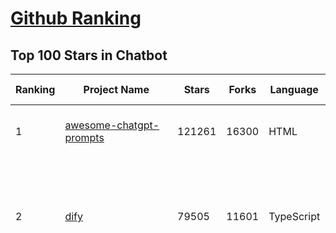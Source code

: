 [Github Ranking](../README.md)
==========

## Top 100 Stars in Chatbot

| Ranking | Project Name | Stars | Forks | Language | Open Issues | Description | Last Commit |
| ------- | ------------ | ----- | ----- | -------- | ----------- | ----------- | ----------- |
| 1 | [awesome-chatgpt-prompts](https://github.com/f/awesome-chatgpt-prompts) | 121261 | 16300 | HTML | 0 | This repo includes ChatGPT prompt curation to use ChatGPT and other LLM tools better. | 2025-03-03T23:14:25Z |
| 2 | [dify](https://github.com/langgenius/dify) | 79505 | 11601 | TypeScript | 514 | Dify is an open-source LLM app development platform. Dify's intuitive interface combines AI workflow, RAG pipeline, agent capabilities, model management, observability features and more, letting you quickly go from prototype to production. | 2025-03-08T03:04:55Z |
| 3 | [funNLP](https://github.com/fighting41love/funNLP) | 71453 | 14724 | Python | 30 | 中英文敏感词、语言检测、中外手机/电话归属地/运营商查询、名字推断性别、手机号抽取、身份证抽取、邮箱抽取、中日文人名库、中文缩写库、拆字词典、词汇情感值、停用词、反动词表、暴恐词表、繁简体转换、英文模拟中文发音、汪峰歌词生成器、职业名称词库、同义词库、反义词库、否定词库、汽车品牌词库、汽车零件词库、连续英文切割、各种中文词向量、公司名字大全、古诗词库、IT词库、财经词库、成语词库、地名词库、历史名人词库、诗词词库、医学词库、饮食词库、法律词库、汽车词库、动物词库、中文聊天语料、中文谣言数据、百度中文问答数据集、句子相似度匹配算法集合、bert资源、文本生成&摘要相关工具、cocoNLP信息抽取工具、国内电话号码正则匹配、清华大学XLORE:中英文跨语言百科知识图谱、清华大学人工智能技术系列报告、自然语言生成、NLU太难了系列、自动对联数据及机器人、用户名黑名单列表、罪名法务名词及分类模型、微信公众号语料、cs224n深度学习自然语言处理课程、中文手写汉字识别、中文自然语言处理 语料/数据集、变量命名神器、分词语料库+代码、任务型对话英文数据集、ASR 语音数据集 + 基于深度学习的中文语音识别系统、笑声检测器、Microsoft多语言数字/单位/如日期时间识别包、中华新华字典数据库及api(包括常用歇后语、成语、词语和汉字)、文档图谱自动生成、SpaCy 中文模型、Common Voice语音识别数据集新版、神经网络关系抽取、基于bert的命名实体识别、关键词(Keyphrase)抽取包pke、基于医疗领域知识图谱的问答系统、基于依存句法与语义角色标注的事件三元组抽取、依存句法分析4万句高质量标注数据、cnocr：用来做中文OCR的Python3包、中文人物关系知识图谱项目、中文nlp竞赛项目及代码汇总、中文字符数据、speech-aligner: 从“人声语音”及其“语言文本”产生音素级别时间对齐标注的工具、AmpliGraph: 知识图谱表示学习(Python)库：知识图谱概念链接预测、Scattertext 文本可视化(python)、语言/知识表示工具：BERT & ERNIE、中文对比英文自然语言处理NLP的区别综述、Synonyms中文近义词工具包、HarvestText领域自适应文本挖掘工具（新词发现-情感分析-实体链接等）、word2word：(Python)方便易用的多语言词-词对集：62种语言/3,564个多语言对、语音识别语料生成工具：从具有音频/字幕的在线视频创建自动语音识别(ASR)语料库、构建医疗实体识别的模型（包含词典和语料标注）、单文档非监督的关键词抽取、Kashgari中使用gpt-2语言模型、开源的金融投资数据提取工具、文本自动摘要库TextTeaser: 仅支持英文、人民日报语料处理工具集、一些关于自然语言的基本模型、基于14W歌曲知识库的问答尝试--功能包括歌词接龙and已知歌词找歌曲以及歌曲歌手歌词三角关系的问答、基于Siamese bilstm模型的相似句子判定模型并提供训练数据集和测试数据集、用Transformer编解码模型实现的根据Hacker News文章标题自动生成评论、用BERT进行序列标记和文本分类的模板代码、LitBank：NLP数据集——支持自然语言处理和计算人文学科任务的100部带标记英文小说语料、百度开源的基准信息抽取系统、虚假新闻数据集、Facebook: LAMA语言模型分析，提供Transformer-XL/BERT/ELMo/GPT预训练语言模型的统一访问接口、CommonsenseQA：面向常识的英文QA挑战、中文知识图谱资料、数据及工具、各大公司内部里大牛分享的技术文档 PDF 或者 PPT、自然语言生成SQL语句（英文）、中文NLP数据增强（EDA）工具、英文NLP数据增强工具 、基于医药知识图谱的智能问答系统、京东商品知识图谱、基于mongodb存储的军事领域知识图谱问答项目、基于远监督的中文关系抽取、语音情感分析、中文ULMFiT-情感分析-文本分类-语料及模型、一个拍照做题程序、世界各国大规模人名库、一个利用有趣中文语料库 qingyun 训练出来的中文聊天机器人、中文聊天机器人seqGAN、省市区镇行政区划数据带拼音标注、教育行业新闻语料库包含自动文摘功能、开放了对话机器人-知识图谱-语义理解-自然语言处理工具及数据、中文知识图谱：基于百度百科中文页面-抽取三元组信息-构建中文知识图谱、masr: 中文语音识别-提供预训练模型-高识别率、Python音频数据增广库、中文全词覆盖BERT及两份阅读理解数据、ConvLab：开源多域端到端对话系统平台、中文自然语言处理数据集、基于最新版本rasa搭建的对话系统、基于TensorFlow和BERT的管道式实体及关系抽取、一个小型的证券知识图谱/知识库、复盘所有NLP比赛的TOP方案、OpenCLaP：多领域开源中文预训练语言模型仓库、UER：基于不同语料+编码器+目标任务的中文预训练模型仓库、中文自然语言处理向量合集、基于金融-司法领域(兼有闲聊性质)的聊天机器人、g2pC：基于上下文的汉语读音自动标记模块、Zincbase 知识图谱构建工具包、诗歌质量评价/细粒度情感诗歌语料库、快速转化「中文数字」和「阿拉伯数字」、百度知道问答语料库、基于知识图谱的问答系统、jieba_fast 加速版的jieba、正则表达式教程、中文阅读理解数据集、基于BERT等最新语言模型的抽取式摘要提取、Python利用深度学习进行文本摘要的综合指南、知识图谱深度学习相关资料整理、维基大规模平行文本语料、StanfordNLP 0.2.0：纯Python版自然语言处理包、NeuralNLP-NeuralClassifier：腾讯开源深度学习文本分类工具、端到端的封闭域对话系统、中文命名实体识别：NeuroNER vs. BertNER、新闻事件线索抽取、2019年百度的三元组抽取比赛：“科学空间队”源码、基于依存句法的开放域文本知识三元组抽取和知识库构建、中文的GPT2训练代码、ML-NLP - 机器学习(Machine Learning)NLP面试中常考到的知识点和代码实现、nlp4han:中文自然语言处理工具集(断句/分词/词性标注/组块/句法分析/语义分析/NER/N元语法/HMM/代词消解/情感分析/拼写检查、XLM：Facebook的跨语言预训练语言模型、用基于BERT的微调和特征提取方法来进行知识图谱百度百科人物词条属性抽取、中文自然语言处理相关的开放任务-数据集-当前最佳结果、CoupletAI - 基于CNN+Bi-LSTM+Attention 的自动对对联系统、抽象知识图谱、MiningZhiDaoQACorpus - 580万百度知道问答数据挖掘项目、brat rapid annotation tool: 序列标注工具、大规模中文知识图谱数据：1.4亿实体、数据增强在机器翻译及其他nlp任务中的应用及效果、allennlp阅读理解:支持多种数据和模型、PDF表格数据提取工具 、 Graphbrain：AI开源软件库和科研工具，目的是促进自动意义提取和文本理解以及知识的探索和推断、简历自动筛选系统、基于命名实体识别的简历自动摘要、中文语言理解测评基准，包括代表性的数据集&基准模型&语料库&排行榜、树洞 OCR 文字识别 、从包含表格的扫描图片中识别表格和文字、语声迁移、Python口语自然语言处理工具集(英文)、 similarity：相似度计算工具包，java编写、海量中文预训练ALBERT模型 、Transformers 2.0 、基于大规模音频数据集Audioset的音频增强 、Poplar：网页版自然语言标注工具、图片文字去除，可用于漫画翻译 、186种语言的数字叫法库、Amazon发布基于知识的人-人开放领域对话数据集 、中文文本纠错模块代码、繁简体转换 、 Python实现的多种文本可读性评价指标、类似于人名/地名/组织机构名的命名体识别数据集 、东南大学《知识图谱》研究生课程(资料)、. 英文拼写检查库 、 wwsearch是企业微信后台自研的全文检索引擎、CHAMELEON：深度学习新闻推荐系统元架构 、 8篇论文梳理BERT相关模型进展与反思、DocSearch：免费文档搜索引擎、 LIDA：轻量交互式对话标注工具 、aili - the fastest in-memory index in the East 东半球最快并发索引 、知识图谱车音工作项目、自然语言生成资源大全 、中日韩分词库mecab的Python接口库、中文文本摘要/关键词提取、汉字字符特征提取器 (featurizer)，提取汉字的特征（发音特征、字形特征）用做深度学习的特征、中文生成任务基准测评 、中文缩写数据集、中文任务基准测评 - 代表性的数据集-基准(预训练)模型-语料库-baseline-工具包-排行榜、PySS3：面向可解释AI的SS3文本分类器机器可视化工具 、中文NLP数据集列表、COPE - 格律诗编辑程序、doccano：基于网页的开源协同多语言文本标注工具 、PreNLP：自然语言预处理库、简单的简历解析器，用来从简历中提取关键信息、用于中文闲聊的GPT2模型：GPT2-chitchat、基于检索聊天机器人多轮响应选择相关资源列表(Leaderboards、Datasets、Papers)、(Colab)抽象文本摘要实现集锦(教程 、词语拼音数据、高效模糊搜索工具、NLP数据增广资源集、微软对话机器人框架 、 GitHub Typo Corpus：大规模GitHub多语言拼写错误/语法错误数据集、TextCluster：短文本聚类预处理模块 Short text cluster、面向语音识别的中文文本规范化、BLINK：最先进的实体链接库、BertPunc：基于BERT的最先进标点修复模型、Tokenizer：快速、可定制的文本词条化库、中文语言理解测评基准，包括代表性的数据集、基准(预训练)模型、语料库、排行榜、spaCy 医学文本挖掘与信息提取 、 NLP任务示例项目代码集、 python拼写检查库、chatbot-list - 行业内关于智能客服、聊天机器人的应用和架构、算法分享和介绍、语音质量评价指标(MOSNet, BSSEval, STOI, PESQ, SRMR)、 用138GB语料训练的法文RoBERTa预训练语言模型 、BERT-NER-Pytorch：三种不同模式的BERT中文NER实验、无道词典 - 有道词典的命令行版本，支持英汉互查和在线查询、2019年NLP亮点回顾、 Chinese medical dialogue data 中文医疗对话数据集 、最好的汉字数字(中文数字)-阿拉伯数字转换工具、 基于百科知识库的中文词语多词义/义项获取与特定句子词语语义消歧、awesome-nlp-sentiment-analysis - 情感分析、情绪原因识别、评价对象和评价词抽取、LineFlow：面向所有深度学习框架的NLP数据高效加载器、中文医学NLP公开资源整理 、MedQuAD：(英文)医学问答数据集、将自然语言数字串解析转换为整数和浮点数、Transfer Learning in Natural Language Processing (NLP) 、面向语音识别的中文/英文发音辞典、Tokenizers：注重性能与多功能性的最先进分词器、CLUENER 细粒度命名实体识别 Fine Grained Named Entity Recognition、 基于BERT的中文命名实体识别、中文谣言数据库、NLP数据集/基准任务大列表、nlp相关的一些论文及代码, 包括主题模型、词向量(Word Embedding)、命名实体识别(NER)、文本分类(Text Classificatin)、文本生成(Text Generation)、文本相似性(Text Similarity)计算等，涉及到各种与nlp相关的算法，基于keras和tensorflow 、Python文本挖掘/NLP实战示例、 Blackstone：面向非结构化法律文本的spaCy pipeline和NLP模型通过同义词替换实现文本“变脸” 、中文 预训练 ELECTREA 模型: 基于对抗学习 pretrain Chinese Model 、albert-chinese-ner - 用预训练语言模型ALBERT做中文NER 、基于GPT2的特定主题文本生成/文本增广、开源预训练语言模型合集、多语言句向量包、编码、标记和实现：一种可控高效的文本生成方法、 英文脏话大列表 、attnvis：GPT2、BERT等transformer语言模型注意力交互可视化、CoVoST：Facebook发布的多语种语音-文本翻译语料库，包括11种语言(法语、德语、荷兰语、俄语、西班牙语、意大利语、土耳其语、波斯语、瑞典语、蒙古语和中文)的语音、文字转录及英文译文、Jiagu自然语言处理工具 - 以BiLSTM等模型为基础，提供知识图谱关系抽取 中文分词 词性标注 命名实体识别 情感分析 新词发现 关键词 文本摘要 文本聚类等功能、用unet实现对文档表格的自动检测，表格重建、NLP事件提取文献资源列表 、 金融领域自然语言处理研究资源大列表、CLUEDatasetSearch - 中英文NLP数据集：搜索所有中文NLP数据集，附常用英文NLP数据集 、medical_NER - 中文医学知识图谱命名实体识别 、(哈佛)讲因果推理的免费书、知识图谱相关学习资料/数据集/工具资源大列表、Forte：灵活强大的自然语言处理pipeline工具集 、Python字符串相似性算法库、PyLaia：面向手写文档分析的深度学习工具包、TextFooler：针对文本分类/推理的对抗文本生成模块、Haystack：灵活、强大的可扩展问答(QA)框架、中文关键短语抽取工具 | 2024-05-10T07:38:24Z |
| 4 | [gpt4free](https://github.com/xtekky/gpt4free) | 63767 | 13565 | Python | 45 | The official gpt4free repository \| various collection of powerful language models \| o3 and deepseek r1, gpt-4.5 | 2025-03-06T19:18:08Z |
| 5 | [ragflow](https://github.com/infiniflow/ragflow) | 43263 | 3859 | TypeScript | 1302 | RAGFlow is an open-source RAG (Retrieval-Augmented Generation) engine based on deep document understanding. | 2025-03-07T13:10:00Z |
| 6 | [FastChat](https://github.com/lm-sys/FastChat) | 38048 | 4648 | Python | 802 | An open platform for training, serving, and evaluating large language models. Release repo for Vicuna and Chatbot Arena. | 2025-03-01T06:43:01Z |
| 7 | [quivr](https://github.com/QuivrHQ/quivr) | 37480 | 3634 | Python | 25 | Opiniated RAG for integrating GenAI in your apps 🧠   Focus on your product rather than the RAG. Easy integration in existing products with customisation!  Any LLM: GPT4, Groq, Llama. Any Vectorstore: PGVector, Faiss. Any Files. Anyway you want.  | 2025-03-07T10:38:03Z |
| 8 | [Flowise](https://github.com/FlowiseAI/Flowise) | 35976 | 18759 | TypeScript | 484 | Drag & drop UI to build your customized LLM flow | 2025-03-07T17:14:38Z |
| 9 | [Langchain-Chatchat](https://github.com/chatchat-space/Langchain-Chatchat) | 33980 | 5774 | TypeScript | 198 | Langchain-Chatchat（原Langchain-ChatGLM）基于 Langchain 与 ChatGLM, Qwen 与 Llama 等语言模型的 RAG 与 Agent 应用 \| Langchain-Chatchat (formerly langchain-ChatGLM), local knowledge based LLM (like ChatGLM, Qwen and Llama) RAG and Agent app with langchain  | 2024-11-29T05:06:44Z |
| 10 | [chatbox](https://github.com/Bin-Huang/chatbox) | 32967 | 3131 | TypeScript | 570 | User-friendly Desktop Client App for AI Models/LLMs (GPT, Claude, Gemini, Ollama...) | 2025-03-04T00:02:32Z |
| 11 | [chatbot-ui](https://github.com/mckaywrigley/chatbot-ui) | 30375 | 8466 | TypeScript | 160 | AI chat for any model. | 2024-08-03T00:38:07Z |
| 12 | [python-telegram-bot](https://github.com/python-telegram-bot/python-telegram-bot) | 27085 | 5518 | Python | 13 | We have made you a wrapper you can't refuse | 2025-03-07T23:24:32Z |
| 13 | [LLaVA](https://github.com/haotian-liu/LLaVA) | 21722 | 2386 | Python | 1046 | [NeurIPS'23 Oral] Visual Instruction Tuning (LLaVA) built towards GPT-4V level capabilities and beyond. | 2024-08-12T09:52:38Z |
| 14 | [kotaemon](https://github.com/Cinnamon/kotaemon) | 21514 | 1692 | Python | 166 | An open-source RAG-based tool for chatting with your documents. | 2025-02-14T14:40:49Z |
| 15 | [llm-app](https://github.com/pathwaycom/llm-app) | 21486 | 371 | Jupyter Notebook | 5 | Ready-to-run cloud templates for RAG, AI pipelines, and enterprise search with live data. 🐳Docker-friendly.⚡Always in sync with Sharepoint, Google Drive, S3, Kafka, PostgreSQL, real-time data APIs, and more. | 2025-03-03T08:10:49Z |
| 16 | [wechaty](https://github.com/wechaty/wechaty) | 21178 | 2660 | TypeScript | 144 | Conversational RPA SDK for Chatbot Makers. Join our Discord: https://discord.gg/7q8NBZbQzt | 2025-01-10T21:33:51Z |
| 17 | [haystack](https://github.com/deepset-ai/haystack) | 19645 | 2080 | Python | 110 | AI orchestration framework to build customizable, production-ready LLM applications. Connect components (models, vector DBs, file converters) to pipelines or agents that can interact with your data. With advanced retrieval methods, it's best suited for building RAG, question answering, semantic search or conversational agent chatbots. | 2025-03-07T16:20:33Z |
| 18 | [rasa](https://github.com/RasaHQ/rasa) | 19602 | 4718 | Python | 3 | 💬   Open source machine learning framework to automate text- and voice-based conversations: NLU, dialogue management, connect to Slack, Facebook, and more - Create chatbots and voice assistants | 2025-03-03T12:23:53Z |
| 19 | [cherry-studio](https://github.com/CherryHQ/cherry-studio) | 18433 | 1483 | TypeScript | 385 | 🍒 Cherry Studio is a desktop client that supports for multiple LLM providers. Support deepseek-r1 | 2025-03-08T03:16:00Z |
| 20 | [CopilotKit](https://github.com/CopilotKit/CopilotKit) | 17201 | 2467 | TypeScript | 90 | React UI + elegant infrastructure for AI Copilots, AI chatbots, and in-app AI agents. The Agentic last-mile 🪁 | 2025-03-08T01:04:20Z |
| 21 | [leon](https://github.com/leon-ai/leon) | 16003 | 1328 | TypeScript | 86 | 🧠 Leon is your open-source personal assistant. | 2025-02-25T13:04:53Z |
| 22 | [ChatALL](https://github.com/ai-shifu/ChatALL) | 15613 | 1662 | JavaScript | 220 |  Concurrently chat with ChatGPT, Bing Chat, Bard, Alpaca, Vicuna, Claude, ChatGLM, MOSS, 讯飞星火, 文心一言 and more, discover the best answers | 2025-03-05T16:06:57Z |
| 23 | [DocsGPT](https://github.com/arc53/DocsGPT) | 15411 | 1645 | TypeScript | 31 | Chatbot for documentation, that allows you to chat with your data. Privately deployable, provides AI knowledge sharing and integrates knowledge into your AI workflow | 2025-03-07T20:36:43Z |
| 24 | [ChuanhuChatGPT](https://github.com/GaiZhenbiao/ChuanhuChatGPT) | 15387 | 2292 | Python | 124 | GUI for ChatGPT API and many LLMs. Supports agents, file-based QA, GPT finetuning and query with web search. All with a neat UI. | 2025-02-26T10:59:31Z |
| 25 | [ai-pdf-chatbot-langchain](https://github.com/mayooear/ai-pdf-chatbot-langchain) | 15166 | 3031 | TypeScript | 1 | LangChain & LangGraph AI PDF chatbot agent | 2025-02-20T18:19:58Z |
| 26 | [mirai](https://github.com/mamoe/mirai) | 14659 | 2543 | Kotlin | 274 | 高效率 QQ 机器人支持库 | 2024-09-23T11:25:50Z |
| 27 | [open-im-server](https://github.com/openimsdk/open-im-server) | 14409 | 2546 | Go | 87 | IM Chat ChatGPT | 2025-03-07T10:15:35Z |
| 28 | [MaxKB](https://github.com/1Panel-dev/MaxKB) | 14261 | 1886 | Python | 94 | 💬 Ready-to-use & flexible RAG Chatbot, supporting mainstream large language models (LLMs) such as DeepSeek-R1, Llama 3.3, Qwen2, OpenAI and more. | 2025-03-07T14:02:43Z |
| 29 | [ChatterBot](https://github.com/gunthercox/ChatterBot) | 14233 | 4466 | Python | 178 | ChatterBot is a machine learning, conversational dialog engine for creating chat bots | 2025-03-07T13:33:24Z |
| 30 | [ai-chatbot](https://github.com/vercel/ai-chatbot) | 13805 | 3549 | TypeScript | 174 | A full-featured, hackable Next.js AI chatbot built by Vercel | 2025-03-05T20:55:58Z |
| 31 | [bolt.new](https://github.com/stackblitz/bolt.new) | 13407 | 10278 | TypeScript | 5124 | Prompt, run, edit, and deploy full-stack web applications | 2024-12-17T06:29:27Z |
| 32 | [botpress](https://github.com/botpress/botpress) | 13345 | 1901 | TypeScript | 10 | The open-source hub to build & deploy GPT/LLM Agents ⚡️ | 2025-03-07T23:11:11Z |
| 33 | [repomix](https://github.com/yamadashy/repomix) | 12523 | 530 | TypeScript | 51 | 📦 Repomix (formerly Repopack) is a powerful tool that packs your entire repository into a single, AI-friendly file. Perfect for when you need to feed your codebase to Large Language Models (LLMs) or other AI tools like Claude, ChatGPT, DeepSeek, Perplexity, Gemini, Gemma, Llama, Grok, and more. | 2025-03-06T14:47:40Z |
| 34 | [chat](https://github.com/tinode/chat) | 12323 | 1927 | Go | 35 | Instant messaging platform. Backend in Go. Clients: Swift iOS, Java Android, JS webapp, scriptable command line; chatbots | 2025-03-07T17:45:20Z |
| 35 | [CosyVoice](https://github.com/FunAudioLLM/CosyVoice) | 11618 | 1154 | Python | 561 | Multi-lingual large voice generation model, providing inference, training and deployment full-stack ability. | 2025-03-07T09:35:03Z |
| 36 | [botkit](https://github.com/howdyai/botkit) | 11530 | 2294 | TypeScript | 25 | Botkit is an open source developer tool for building chat bots, apps and custom integrations for major messaging platforms. | 2024-07-01T02:28:35Z |
| 37 | [llama-gpt](https://github.com/getumbrel/llama-gpt) | 10947 | 717 | TypeScript | 84 | A self-hosted, offline, ChatGPT-like chatbot. Powered by Llama 2. 100% private, with no data leaving your device. New: Code Llama support! | 2024-04-23T18:56:06Z |
| 38 | [dolly](https://github.com/databrickslabs/dolly) | 10817 | 1158 | Python | 5 | Databricks’ Dolly, a large language model trained on the Databricks Machine Learning Platform | 2023-06-30T18:36:16Z |
| 39 | [stanford-tensorflow-tutorials](https://github.com/chiphuyen/stanford-tensorflow-tutorials) | 10333 | 4301 | Python | 67 | This repository contains code examples for the Stanford's course: TensorFlow for Deep Learning Research.  | 2020-12-22T09:21:55Z |
| 40 | [chathub](https://github.com/chathub-dev/chathub) | 10200 | 1063 | TypeScript | 160 | All-in-one chatbot client | 2024-10-18T06:04:11Z |
| 41 | [EverydayWechat](https://github.com/sfyc23/EverydayWechat) | 10110 | 2314 | Python | 22 | 微信助手：1.每日定时给好友（女友）发送定制消息。2.机器人自动回复好友。3.群助手功能（例如：查询垃圾分类、天气、日历、电影实时票房、快递物流、PM2.5等） | 2021-06-22T02:56:06Z |
| 42 | [petals](https://github.com/bigscience-workshop/petals) | 9484 | 541 | Python | 90 | 🌸 Run LLMs at home, BitTorrent-style. Fine-tuning and inference up to 10x faster than offloading | 2024-09-07T11:54:28Z |
| 43 | [ChatRWKV](https://github.com/BlinkDL/ChatRWKV) | 9461 | 705 | Python | 33 | ChatRWKV is like ChatGPT but powered by RWKV (100% RNN) language model, and open source. | 2025-01-28T06:51:26Z |
| 44 | [node-telegram-bot-api](https://github.com/yagop/node-telegram-bot-api) | 8668 | 1570 | JavaScript | 113 | Telegram Bot API for NodeJS | 2024-09-05T22:07:27Z |
| 45 | [BetterChatGPT](https://github.com/ztjhz/BetterChatGPT) | 8333 | 2781 | TypeScript | 213 | An amazing UI for OpenAI's ChatGPT (Website + Windows + MacOS + Linux) | 2024-08-14T10:26:46Z |
| 46 | [typebot.io](https://github.com/baptisteArno/typebot.io) | 8279 | 2346 | TypeScript | 193 | 💬 Typebot is a powerful chatbot builder that you can self-host. | 2025-03-06T11:25:57Z |
| 47 | [xiaozhi-esp32](https://github.com/78/xiaozhi-esp32) | 7830 | 1367 | C++ | 82 | Build your own AI friend | 2025-03-07T21:51:10Z |
| 48 | [bisheng](https://github.com/dataelement/bisheng) | 7783 | 1312 | Python | 74 | BISHENG is an open LLM devops platform for next generation Enterprise AI applications. Powerful and comprehensive features include: GenAI workflow, RAG, Agent, Unified model management, Evaluation, SFT, Dataset Management, Enterprise-level System Management, Observability and more. | 2025-03-07T07:19:13Z |
| 49 | [gpt4free-ts](https://github.com/xiangsx/gpt4free-ts) | 7755 | 1365 | TypeScript | 48 | Providing a free OpenAI GPT-4 API !   This is a replication project for the typescript version of xtekky/gpt4free | 2024-09-04T01:15:09Z |
| 50 | [GPTCache](https://github.com/zilliztech/GPTCache) | 7440 | 529 | Python | 71 | Semantic cache for LLMs. Fully integrated with LangChain and llama_index.  | 2024-09-18T02:05:21Z |
| 51 | [TensorLayer](https://github.com/tensorlayer/TensorLayer) | 7347 | 1606 | Python | 26 | Deep Learning and Reinforcement Learning Library for Scientists and Engineers  | 2023-02-18T07:58:21Z |
| 52 | [yao](https://github.com/YaoApp/yao) | 7230 | 655 | Go | 0 | ✨ Yao is an all-in-one application engine that enables developers to create web apps, REST APIs, business applications, and more, with AI as a development partner. | 2025-03-07T08:58:35Z |
| 53 | [pdfGPT](https://github.com/bhaskatripathi/pdfGPT) | 7071 | 850 | Python | 44 | PDF GPT allows you to chat with the contents of your PDF file by using GPT capabilities. The most effective open source solution to turn your pdf files in a chatbot! | 2025-03-03T13:17:59Z |
| 54 | [Verba](https://github.com/weaviate/Verba) | 6900 | 760 | Python | 43 | Retrieval Augmented Generation (RAG) chatbot powered by Weaviate | 2025-02-27T10:38:02Z |
| 55 | [DeepPavlov](https://github.com/deeppavlov/DeepPavlov) | 6813 | 1158 | Python | 28 | An open source library for deep learning end-to-end dialog systems and chatbots. | 2025-03-07T12:56:32Z |
| 56 | [InternLM](https://github.com/InternLM/InternLM) | 6791 | 481 | Python | 8 | Official release of InternLM series (InternLM, InternLM2, InternLM2.5, InternLM3). | 2025-02-07T04:14:52Z |
| 57 | [aidea](https://github.com/mylxsw/aidea) | 6701 | 1003 | Dart | 23 | AIdea 是一款支持 GPT  以及国产大语言模型通义千问、文心一言等，支持 Stable Diffusion 文生图、图生图、 SDXL1.0、超分辨率、图片上色的全能型 APP。 | 2025-03-01T12:52:55Z |
| 58 | [agentscope](https://github.com/modelscope/agentscope) | 6481 | 378 | Python | 35 | Start building LLM-empowered multi-agent applications in an easier way. | 2025-03-07T09:41:29Z |
| 59 | [nonebot2](https://github.com/nonebot/nonebot2) | 6454 | 594 | Python | 21 | 跨平台 Python 异步聊天机器人框架 / Asynchronous multi-platform chatbot framework written in Python | 2025-03-07T14:32:07Z |
| 60 | [rags](https://github.com/run-llama/rags) | 6419 | 659 | Python | 28 | Build ChatGPT over your data, all with natural language | 2024-04-05T05:36:59Z |
| 61 | [nlp.js](https://github.com/axa-group/nlp.js) | 6382 | 621 | JavaScript | 80 | An NLP library for building bots, with entity extraction, sentiment analysis, automatic language identify, and so more | 2025-01-09T14:43:04Z |
| 62 | [BlackFriday-GPTs-Prompts](https://github.com/friuns2/BlackFriday-GPTs-Prompts) | 6375 | 987 | None | 83 | List of free GPTs that doesn't require plus subscription  | 2024-11-08T11:03:14Z |
| 63 | [venom](https://github.com/orkestral/venom) | 6290 | 1253 | JavaScript | 51 | Venom is a high-performance system developed with JavaScript to create a bot for WhatsApp, support for creating any interaction, such as customer service, media sending, sentence recognition based on artificial intelligence and all types of design architecture for WhatsApp. | 2025-02-18T16:22:25Z |
| 64 | [botman](https://github.com/botman/botman) | 6123 | 811 | PHP | 9 | A framework agnostic PHP library to build chat bots | 2024-12-20T12:50:35Z |
| 65 | [ChatBotCourse](https://github.com/lcdevelop/ChatBotCourse) | 5957 | 1684 | Python | 25 | 自己动手做聊天机器人教程 | 2022-07-18T09:16:17Z |
| 66 | [aichat](https://github.com/sigoden/aichat) | 5911 | 384 | Rust | 0 | All-in-one LLM CLI tool featuring Shell Assistant, Chat-REPL, RAG, AI Tools & Agents, with access to OpenAI, Claude, Gemini, Ollama, Groq, and more. | 2025-03-08T00:24:16Z |
| 67 | [ChatGPT](https://github.com/PawanOsman/ChatGPT) | 5707 | 1006 | TypeScript | 0 | OpenAI API Free Reverse Proxy | 2024-08-23T15:25:51Z |
| 68 | [AstrBot](https://github.com/Soulter/AstrBot) | 5638 | 329 | Python | 127 | ✨ 易上手的多平台 LLM 聊天机器人及开发框架 ✨ 平台支持 QQ、QQ频道、Telegram、微信、企微、飞书 \| OpenAI、DeepSeek、Gemini、硅基流动、月之暗面、Ollama、OneAPI、Dify 等。附带 WebUI。 | 2025-03-07T16:20:53Z |
| 69 | [awesome-chatgpt](https://github.com/sindresorhus/awesome-chatgpt) | 5412 | 329 | None | 0 | 🤖 Awesome list for ChatGPT — an artificial intelligence chatbot developed by OpenAI | 2024-12-19T17:53:00Z |
| 70 | [chatgpt_telegram_bot](https://github.com/father-bot/chatgpt_telegram_bot) | 5309 | 1871 | Python | 69 | 💬 Telegram bot with ChatGPT, Python-based, using OpenAI's API. | 2024-09-20T09:31:58Z |
| 71 | [Bard-API](https://github.com/dsdanielpark/Bard-API) | 5287 | 523 | Python | 3 | The unofficial python package that returns response of Google Bard through cookie value. | 2024-04-24T10:38:31Z |
| 72 | [OpenChat](https://github.com/openchatai/OpenChat) | 5223 | 639 | JavaScript | 34 | LLMs custom-chatbots console ⚡ | 2024-02-27T13:17:24Z |
| 73 | [Synonyms](https://github.com/chatopera/Synonyms) | 5056 | 900 | Python | 31 | :herb: 中文近义词：聊天机器人，智能问答工具包 | 2023-11-24T22:55:49Z |
| 74 | [superduper](https://github.com/superduper-io/superduper) | 4997 | 489 | Jupyter Notebook | 95 | Superduper: Build end-to-end AI applications and agent workflows on your existing data infrastructure and preferred tools - without migrating your data. | 2025-03-07T23:05:24Z |
| 75 | [Red-DiscordBot](https://github.com/Cog-Creators/Red-DiscordBot) | 4964 | 2336 | Python | 198 | A multi-function Discord bot | 2025-03-04T22:38:37Z |
| 76 | [koishi](https://github.com/koishijs/koishi) | 4732 | 259 | TypeScript | 79 | Cross-platform chatbot framework made with love | 2025-01-12T16:40:58Z |
| 77 | [multi-agent-orchestrator](https://github.com/awslabs/multi-agent-orchestrator) | 4345 | 353 | Python | 35 | Flexible and powerful framework for managing multiple AI agents and handling complex conversations | 2025-02-19T09:39:28Z |
| 78 | [kimi-free-api](https://github.com/LLM-Red-Team/kimi-free-api) | 4344 | 733 | TypeScript | 13 | 🚀 KIMI AI 长文本大模型逆向API【特长：长文本解读整理】，支持高速流式输出、智能体对话、联网搜索、探索版、K1思考模型、长文档解读、图像解析、多轮对话，零配置部署，多路token支持，自动清理会话痕迹，仅供测试，如需商用请前往官方开放平台。 | 2024-12-30T03:53:44Z |
| 79 | [xtuner](https://github.com/InternLM/xtuner) | 4340 | 329 | Python | 213 | An efficient, flexible and full-featured toolkit for fine-tuning LLM (InternLM2, Llama3, Phi3, Qwen, Mistral, ...) | 2025-02-21T15:28:44Z |
| 80 | [bottender](https://github.com/Yoctol/bottender) | 4251 | 336 | TypeScript | 53 | ⚡️ A framework for building conversational user interfaces. | 2024-04-10T13:31:04Z |
| 81 | [h2o-llmstudio](https://github.com/h2oai/h2o-llmstudio) | 4205 | 439 | Python | 36 | H2O LLM Studio - a framework and no-code GUI for fine-tuning LLMs. Documentation: https://docs.h2o.ai/h2o-llmstudio/ | 2025-03-07T08:32:53Z |
| 82 | [chinese-chatbot-corpus](https://github.com/codemayq/chinese-chatbot-corpus) | 4079 | 790 | Python | 1 | 中文公开聊天语料库 | 2024-04-23T03:30:29Z |
| 83 | [bot-on-anything](https://github.com/zhayujie/bot-on-anything) | 4031 | 927 | Python | 262 | A large model-based chatbot builder that can quickly integrate AI models (including ChatGPT, Claude, Gemini) into various software applications (such as Telegram, Gmail, Slack, and websites). | 2025-01-03T14:13:51Z |
| 84 | [snips-nlu](https://github.com/snipsco/snips-nlu) | 3911 | 511 | Python | 65 | Snips Python library to extract meaning from text | 2023-05-22T16:10:15Z |
| 85 | [awesome-bots](https://github.com/DopplerHQ/awesome-bots) | 3900 | 521 | None | 4 | The most awesome list about bots ⭐️🤖 | 2024-07-03T19:31:10Z |
| 86 | [adrenaline](https://github.com/shobrook/adrenaline) | 3784 | 319 | None | 4 | Chat with (and visualize) your codebase | 2024-03-08T18:42:45Z |
| 87 | [chatgpt-android](https://github.com/skydoves/chatgpt-android) | 3780 | 445 | Kotlin | 17 | 📲 ChatGPT Android demonstrates a Chatbot application using OpenAI's chat API on Android with Stream Chat SDK for Compose. | 2025-03-06T18:39:19Z |
| 88 | [olivia](https://github.com/olivia-ai/olivia) | 3687 | 355 | Go | 22 | 💁‍♀️Your new best friend powered by an artificial neural network | 2025-02-06T10:19:30Z |
| 89 | [qqbot](https://github.com/pandolia/qqbot) | 3684 | 874 | Python | 36 | QQBot: A conversation robot base on Tencent's SmartQQ | 2020-08-23T07:47:42Z |
| 90 | [llm-workflow-engine](https://github.com/llm-workflow-engine/llm-workflow-engine) | 3683 | 472 | Python | 3 | Power CLI and Workflow manager for LLMs (core package) | 2025-03-01T01:09:48Z |
| 91 | [whatsapp-chatgpt](https://github.com/askrella/whatsapp-chatgpt) | 3574 | 881 | TypeScript | 35 | ChatGPT + DALL-E + WhatsApp = AI Assistant :rocket: :robot: | 2025-02-20T05:07:00Z |
| 92 | [chatbot](https://github.com/zhaoyingjun/chatbot) | 3560 | 1021 | Python | 96 | ChatGPT带火了聊天机器人，主流的趋势都调整到了GPT类模式，本项目也与时俱进，会在近期更新GPT类版本。基于本项目和自己的语料可以训练出自己想要的聊天机器人，用于智能客服、在线问答、闲聊等场景。 | 2024-06-26T13:37:21Z |
| 93 | [gptme](https://github.com/ErikBjare/gptme) | 3442 | 256 | Python | 51 | Your agent in your terminal, equipped with local tools: writes code, uses the terminal, browses the web, vision. | 2025-03-08T02:14:28Z |
| 94 | [assistant-ui](https://github.com/assistant-ui/assistant-ui) | 3434 | 415 | TypeScript | 14 | Typescript/React Library for AI Chat💬🚀 | 2025-03-07T06:35:31Z |
| 95 | [Telegram.Bot](https://github.com/TelegramBots/Telegram.Bot) | 3326 | 704 | C# | 0 | .NET Client for Telegram Bot API | 2025-03-08T00:55:45Z |
| 96 | [ChatGPTAPIFree](https://github.com/ayaka14732/ChatGPTAPIFree) | 3315 | 771 | JavaScript | 8 | A simple and open-source proxy API that allows you to access OpenAI's ChatGPT API for free! | 2023-03-27T04:31:47Z |
| 97 | [ChatFiles](https://github.com/guangzhengli/ChatFiles) | 3312 | 488 | TypeScript | 17 | Document Chatbot — multiple files. Powered by GPT / Embedding. | 2024-12-17T10:26:50Z |
| 98 | [TensorFlow.NET](https://github.com/SciSharp/TensorFlow.NET) | 3310 | 531 | C# | 209 | .NET Standard bindings for Google's TensorFlow for developing, training and deploying Machine Learning models in C# and F#. | 2025-01-22T15:46:45Z |
| 99 | [LLM-As-Chatbot](https://github.com/deep-diver/LLM-As-Chatbot) | 3305 | 379 | Python | 16 | LLM as a Chatbot Service | 2023-11-20T14:33:58Z |
| 100 | [chaskiq](https://github.com/chaskiq/chaskiq) | 3268 | 478 | TypeScript | 61 | A full featured Live Chat, Support & Marketing platform, alternative to Intercom, Drift, Crisp, etc from cience.com | 2025-01-07T16:28:42Z |

